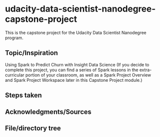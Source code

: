 # udacity-data-scientist-nanodegree-capstone-project
This is the capstone project for the Udacity Data Scientist Nanodegree program.

## Topic/Inspiration

Using Spark to Predict Churn with Insight Data Science 
(If you decide to complete this project, you can find a series of Spark lessons in the extra-curricular portion of your classroom, as well as a Spark Project Overview and Spark Project Workspace later in this Capstone Project module.)

## Steps taken

## Acknowledgments/Sources

## File/directory tree




